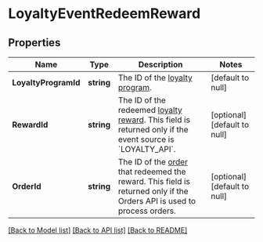 # LoyaltyEventRedeemReward

## Properties
Name | Type | Description | Notes
------------ | ------------- | ------------- | -------------
**LoyaltyProgramId** | **string** | The ID of the [loyalty program](#type-LoyaltyProgram). | [default to null]
**RewardId** | **string** | The ID of the redeemed [loyalty reward](#type-LoyaltyReward). This field is returned only if the event source is &#x60;LOYALTY_API&#x60;. | [optional] [default to null]
**OrderId** | **string** | The ID of the [order](#type-Order) that redeemed the reward. This field is returned only if the Orders API is used to process orders. | [optional] [default to null]

[[Back to Model list]](../README.md#documentation-for-models) [[Back to API list]](../README.md#documentation-for-api-endpoints) [[Back to README]](../README.md)

